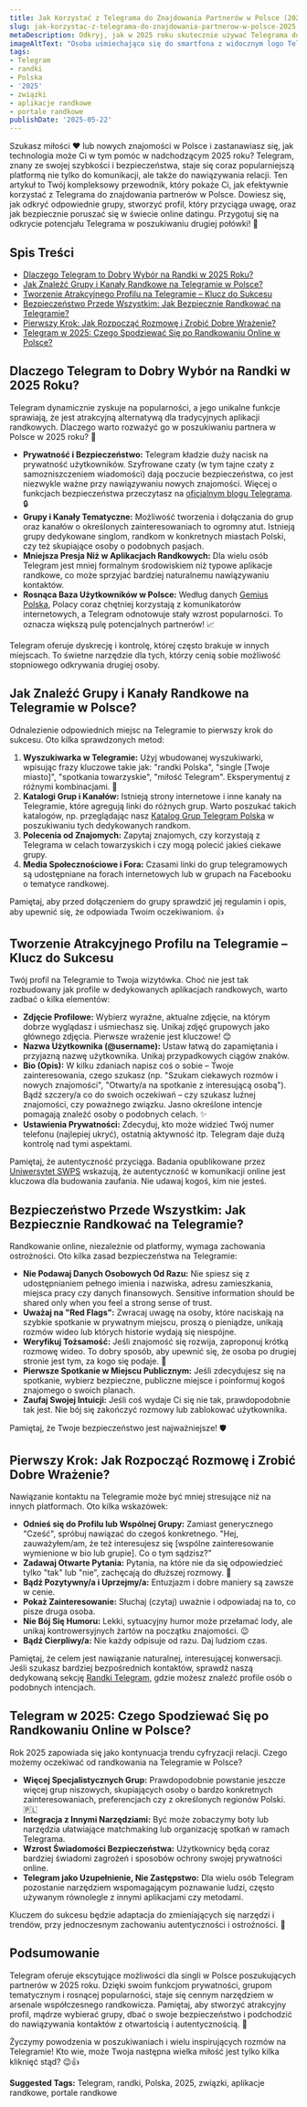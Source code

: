```yaml
---
title: Jak Korzystać z Telegrama do Znajdowania Partnerów w Polsce (2025)
slug: jak-korzystac-z-telegrama-do-znajdowania-partnerow-w-polsce-2025
metaDescription: Odkryj, jak w 2025 roku skutecznie używać Telegrama do znajdowania partnerów w Polsce. Porady, bezpieczeństwo i tworzenie profilu. Zacznij randkować!
imageAltText: "Osoba uśmiechająca się do smartfona z widocznym logo Telegrama i serduszkami w tle, symbolizująca randkowanie online.\n\n        *   Suggested Anchor: `tradycyjnych aplikacji randkowych`\n        *   Suggested Target: `/artykuly/alternatywy-dla-aplikacji-randkowych` (assuming a category/article comparing different dating methods)\n    2.  Phrase in article (section: Jak Znaleźć Grupy i Kanały Randkowe na Telegramie w Polsce?): \"...wpisując frazy kluczowe takie jak: \"randki Polska\", \"single [Twoje miasto]\"...\"\n        *   Suggested Anchor: `single [Twoje miasto]` (if there are city-specific subcategories)\n        *   Suggested Target: `/randki/[nazwa-miasta]` (e.g., `/randki/warszawa`) or a more general `/wyszukiwarka-grup?lokalizacja=[miasto]`"
tags:
- Telegram
- randki
- Polska
- '2025'
- związki
- aplikacje randkowe
- portale randkowe
publishDate: '2025-05-22'
---
```


Szukasz miłości ❤️ lub nowych znajomości w Polsce i zastanawiasz się, jak technologia może Ci w tym pomóc w nadchodzącym 2025 roku? Telegram, znany ze swojej szybkości i bezpieczeństwa, staje się coraz popularniejszą platformą nie tylko do komunikacji, ale także do nawiązywania relacji. Ten artykuł to Twój kompleksowy przewodnik, który pokaże Ci, jak efektywnie korzystać z Telegrama do znajdowania partnerów w Polsce. Dowiesz się, jak odkryć odpowiednie grupy, stworzyć profil, który przyciąga uwagę, oraz jak bezpiecznie poruszać się w świecie online datingu. Przygotuj się na odkrycie potencjału Telegrama w poszukiwaniu drugiej połówki! 🤩

## Spis Treści

*   [Dlaczego Telegram to Dobry Wybór na Randki w 2025 Roku?](#dlaczego-telegram-to-dobry-wybór-na-randki-w-2025-roku)
*   [Jak Znaleźć Grupy i Kanały Randkowe na Telegramie w Polsce?](#jak-znaleźć-grupy-i-kanały-randkowe-na-telegramie-w-polsce)
*   [Tworzenie Atrakcyjnego Profilu na Telegramie – Klucz do Sukcesu](#tworzenie-atrakcyjnego-profilu-na-telegramie--klucz-do-sukcesu)
*   [Bezpieczeństwo Przede Wszystkim: Jak Bezpiecznie Randkować na Telegramie?](#bezpieczeństwo-przede-wszystkim-jak-bezpiecznie-randkować-na-telegramie)
*   [Pierwszy Krok: Jak Rozpocząć Rozmowę i Zrobić Dobre Wrażenie?](#pierwszy-krok-jak-rozpocząć-rozmowę-i-zrobić-dobre-wrażenie)
*   [Telegram w 2025: Czego Spodziewać Się po Randkowaniu Online w Polsce?](#telegram-w-2025-czego-spodziewać-się-po-randkowaniu-online-w-polsce)

## Dlaczego Telegram to Dobry Wybór na Randki w 2025 Roku?

Telegram dynamicznie zyskuje na popularności, a jego unikalne funkcje sprawiają, że jest atrakcyjną alternatywą dla tradycyjnych aplikacji randkowych. Dlaczego warto rozważyć go w poszukiwaniu partnera w Polsce w 2025 roku? 🤔

*   **Prywatność i Bezpieczeństwo:** Telegram kładzie duży nacisk na prywatność użytkowników. Szyfrowane czaty (w tym tajne czaty z samozniszczeniem wiadomości) dają poczucie bezpieczeństwa, co jest niezwykle ważne przy nawiązywaniu nowych znajomości. Więcej o funkcjach bezpieczeństwa przeczytasz na [oficjalnym blogu Telegrama](https://telegram.org/blog). 🔒
*   **Grupy i Kanały Tematyczne:** Możliwość tworzenia i dołączania do grup oraz kanałów o określonych zainteresowaniach to ogromny atut. Istnieją grupy dedykowane singlom, randkom w konkretnych miastach Polski, czy też skupiające osoby o podobnych pasjach.
*   **Mniejsza Presja Niż w Aplikacjach Randkowych:** Dla wielu osób Telegram jest mniej formalnym środowiskiem niż typowe aplikacje randkowe, co może sprzyjać bardziej naturalnemu nawiązywaniu kontaktów.
*   **Rosnąca Baza Użytkowników w Polsce:** Według danych [Gemius Polska](https://www.gemius.pl/audience-data.html), Polacy coraz chętniej korzystają z komunikatorów internetowych, a Telegram odnotowuje stały wzrost popularności. To oznacza większą pulę potencjalnych partnerów! 📈

Telegram oferuje dyskrecję i kontrolę, której często brakuje w innych miejscach. To świetne narzędzie dla tych, którzy cenią sobie możliwość stopniowego odkrywania drugiej osoby.

## Jak Znaleźć Grupy i Kanały Randkowe na Telegramie w Polsce?

Odnalezienie odpowiednich miejsc na Telegramie to pierwszy krok do sukcesu. Oto kilka sprawdzonych metod:

1.  **Wyszukiwarka w Telegramie:** Użyj wbudowanej wyszukiwarki, wpisując frazy kluczowe takie jak: "randki Polska", "single [Twoje miasto]", "spotkania towarzyskie", "miłość Telegram". Eksperymentuj z różnymi kombinacjami. 🧐
2.  **Katalogi Grup i Kanałów:** Istnieją strony internetowe i inne kanały na Telegramie, które agregują linki do różnych grup. Warto poszukać takich katalogów, np. przeglądając nasz [Katalog Grup Telegram Polska](/katalog-grup) w poszukiwaniu tych dedykowanych randkom.
3.  **Polecenia od Znajomych:** Zapytaj znajomych, czy korzystają z Telegrama w celach towarzyskich i czy mogą polecić jakieś ciekawe grupy.
4.  **Media Społecznościowe i Fora:** Czasami linki do grup telegramowych są udostępniane na forach internetowych lub w grupach na Facebooku o tematyce randkowej.

Pamiętaj, aby przed dołączeniem do grupy sprawdzić jej regulamin i opis, aby upewnić się, że odpowiada Twoim oczekiwaniom. 👍

## Tworzenie Atrakcyjnego Profilu na Telegramie – Klucz do Sukcesu

Twój profil na Telegramie to Twoja wizytówka. Choć nie jest tak rozbudowany jak profile w dedykowanych aplikacjach randkowych, warto zadbać o kilka elementów:

*   **Zdjęcie Profilowe:** Wybierz wyraźne, aktualne zdjęcie, na którym dobrze wyglądasz i uśmiechasz się. Unikaj zdjęć grupowych jako głównego zdjęcia. Pierwsze wrażenie jest kluczowe! 😊
*   **Nazwa Użytkownika (@username):** Ustaw łatwą do zapamiętania i przyjazną nazwę użytkownika. Unikaj przypadkowych ciągów znaków.
*   **Bio (Opis):** W kilku zdaniach napisz coś o sobie – Twoje zainteresowania, czego szukasz (np. "Szukam ciekawych rozmów i nowych znajomości", "Otwarty/a na spotkanie z interesującą osobą"). Bądź szczery/a co do swoich oczekiwań – czy szukasz luźnej znajomości, czy poważnego związku. Jasno określone intencje pomagają znaleźć osoby o podobnych celach. ✨
*   **Ustawienia Prywatności:** Zdecyduj, kto może widzieć Twój numer telefonu (najlepiej ukryć), ostatnią aktywność itp. Telegram daje dużą kontrolę nad tymi aspektami.

Pamiętaj, że autentyczność przyciąga. Badania opublikowane przez [Uniwersytet SWPS](https://www.swps.pl/nauka-i-badania) wskazują, że autentyczność w komunikacji online jest kluczowa dla budowania zaufania. Nie udawaj kogoś, kim nie jesteś.

## Bezpieczeństwo Przede Wszystkim: Jak Bezpiecznie Randkować na Telegramie?

Randkowanie online, niezależnie od platformy, wymaga zachowania ostrożności. Oto kilka zasad bezpieczeństwa na Telegramie:

*   **Nie Podawaj Danych Osobowych Od Razu:** Nie spiesz się z udostępnianiem pełnego imienia i nazwiska, adresu zamieszkania, miejsca pracy czy danych finansowych. Sensitive information should be shared only when you feel a strong sense of trust.
*   **Uważaj na "Red Flags":** Zwracaj uwagę na osoby, które naciskają na szybkie spotkanie w prywatnym miejscu, proszą o pieniądze, unikają rozmów wideo lub których historie wydają się niespójne.
*   **Weryfikuj Tożsamość:** Jeśli znajomość się rozwija, zaproponuj krótką rozmowę wideo. To dobry sposób, aby upewnić się, że osoba po drugiej stronie jest tym, za kogo się podaje. 📸
*   **Pierwsze Spotkanie w Miejscu Publicznym:** Jeśli zdecydujesz się na spotkanie, wybierz bezpieczne, publiczne miejsce i poinformuj kogoś znajomego o swoich planach.
*   **Zaufaj Swojej Intuicji:** Jeśli coś wydaje Ci się nie tak, prawdopodobnie tak jest. Nie bój się zakończyć rozmowy lub zablokować użytkownika.

Pamiętaj, że Twoje bezpieczeństwo jest najważniejsze! 🛡️

## Pierwszy Krok: Jak Rozpocząć Rozmowę i Zrobić Dobre Wrażenie?

Nawiązanie kontaktu na Telegramie może być mniej stresujące niż na innych platformach. Oto kilka wskazówek:

*   **Odnieś się do Profilu lub Wspólnej Grupy:** Zamiast generycznego "Cześć", spróbuj nawiązać do czegoś konkretnego. "Hej, zauważyłem/am, że też interesujesz się [wspólne zainteresowanie wymienione w bio lub grupie]. Co o tym sądzisz?"
*   **Zadawaj Otwarte Pytania:** Pytania, na które nie da się odpowiedzieć tylko "tak" lub "nie", zachęcają do dłuższej rozmowy. 💬
*   **Bądź Pozytywny/a i Uprzejmy/a:** Entuzjazm i dobre maniery są zawsze w cenie.
*   **Pokaż Zainteresowanie:** Słuchaj (czytaj) uważnie i odpowiadaj na to, co pisze druga osoba.
*   **Nie Bój Się Humoru:** Lekki, sytuacyjny humor może przełamać lody, ale unikaj kontrowersyjnych żartów na początku znajomości. 😉
*   **Bądź Cierpliwy/a:** Nie każdy odpisuje od razu. Daj ludziom czas.

Pamiętaj, że celem jest nawiązanie naturalnej, interesującej konwersacji. Jeśli szukasz bardziej bezpośrednich kontaktów, sprawdź naszą dedykowaną sekcję [Randki Telegram](/randki), gdzie możesz znaleźć profile osób o podobnych intencjach.

## Telegram w 2025: Czego Spodziewać Się po Randkowaniu Online w Polsce?

Rok 2025 zapowiada się jako kontynuacja trendu cyfryzacji relacji. Czego możemy oczekiwać od randkowania na Telegramie w Polsce?

*   **Więcej Specjalistycznych Grup:** Prawdopodobnie powstanie jeszcze więcej grup niszowych, skupiających osoby o bardzo konkretnych zainteresowaniach, preferencjach czy z określonych regionów Polski. 🇵🇱
*   **Integracja z Innymi Narzędziami:** Być może zobaczymy boty lub narzędzia ułatwiające matchmaking lub organizację spotkań w ramach Telegrama.
*   **Wzrost Świadomości Bezpieczeństwa:** Użytkownicy będą coraz bardziej świadomi zagrożeń i sposobów ochrony swojej prywatności online.
*   **Telegram jako Uzupełnienie, Nie Zastępstwo:** Dla wielu osób Telegram pozostanie narzędziem wspomagającym poznawanie ludzi, często używanym równolegle z innymi aplikacjami czy metodami.

Kluczem do sukcesu będzie adaptacja do zmieniających się narzędzi i trendów, przy jednoczesnym zachowaniu autentyczności i ostrożności. 🚀

## Podsumowanie

Telegram oferuje ekscytujące możliwości dla singli w Polsce poszukujących partnerów w 2025 roku. Dzięki swoim funkcjom prywatności, grupom tematycznym i rosnącej popularności, staje się cennym narzędziem w arsenale współczesnego randkowicza. Pamiętaj, aby stworzyć atrakcyjny profil, mądrze wybierać grupy, dbać o swoje bezpieczeństwo i podchodzić do nawiązywania kontaktów z otwartością i autentycznością. 💖

Życzymy powodzenia w poszukiwaniach i wielu inspirujących rozmów na Telegramie! Kto wie, może Twoja następna wielka miłość jest tylko kilka kliknięć stąd? 😉👍




**Suggested Tags:**
Telegram, randki, Polska, 2025, związki, aplikacje randkowe, portale randkowe
